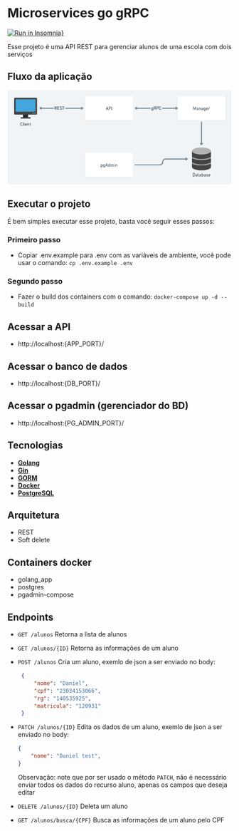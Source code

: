 # Microservices go gRPC
[![Run in Insomnia}](https://insomnia.rest/images/run.svg)](https://insomnia.rest/run/?label=API%20alunos&uri=https%3A%2F%2Fraw.githubusercontent.com%2Fdanielsdev%2Fapi-go-gin%2Fmain%2Finsomnia%2FInsomnia_2022-10-28.json)

Esse projeto é uma API REST para gerenciar alunos de uma escola com dois serviços

## Fluxo da aplicação

![Alt text](docs/images/fluxo.png?raw=true "Title")

## Executar o projeto

É bem simples executar esse projeto, basta você seguir esses passos:

### Primeiro passo
  - Copiar .env.example para .env com as variáveis de ambiente, você pode usar o comando: `cp .env.example .env`

### Segundo passo
  - Fazer o build dos containers com o comando: `docker-compose up -d --build`

## Acessar a API
 - http://localhost:{APP_PORT}/

## Acessar o banco de dados
 - http://localhost:{DB_PORT}/

## Acessar o pgadmin (gerenciador do BD)
 - http://localhost:{PG_ADMIN_PORT}/

## Tecnologias
 - **[Golang](https://go.dev/)**
 - **[Gin](https://github.com/gin-gonic/gin)**
 - **[GORM](https://gorm.io/)**
 - **[Docker](https://www.docker.com/)**
 - **[PostgreSQL](https://www.postgresql.org/)**

## Arquitetura
 - REST
 - Soft delete

## Containers docker
 - golang_app
 - postgres
 - pgadmin-compose

## Endpoints
 - `GET /alunos` Retorna a lista de alunos
 - `GET /alunos/{ID}` Retorna as informações de um aluno
 - `POST /alunos` Cria um aluno, exemlo de json a ser enviado no body:
   ```json
    {
		"nome": "Daniel",
		"cpf": "23034153066",
		"rg": "140535925",
		"matricula": "120931"
    }

   ```
 - `PATCH /alunos/{ID}` Edita os dados de um aluno, exemlo de json a ser enviado no body:
    ```json
    {
		"nome": "Daniel test",
    }
   ```
   Observação: note que por ser usado o método `PATCH`, não é necessário enviar todos os dados do recurso aluno, apenas os campos que deseja editar

 - `DELETE /alunos/{ID}` Deleta um aluno 
 - `GET /alunos/busca/{CPF}` Busca as informações de um aluno pelo CPF

